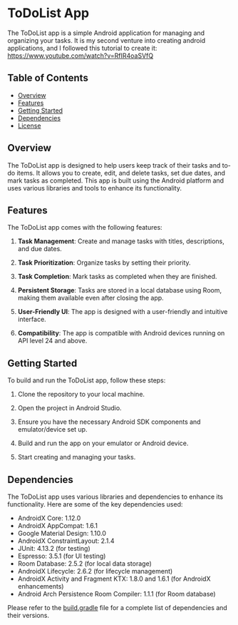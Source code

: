 # ToDoList App

The ToDoList app is a simple Android application for managing and organizing your tasks. 
It is my second venture into creating android applications, and I followed this tutorial to create it: https://www.youtube.com/watch?v=RfIR4oaSVfQ

## Table of Contents

- [Overview](#overview)
- [Features](#features)
- [Getting Started](#getting-started)
- [Dependencies](#dependencies)
- [License](#license)

## Overview

The ToDoList app is designed to help users keep track of their tasks and to-do items. It allows you to create, edit, and delete tasks, set due dates, and mark tasks as completed. This app is built using the Android platform and uses various libraries and tools to enhance its functionality.

## Features

The ToDoList app comes with the following features:

1. **Task Management**: Create and manage tasks with titles, descriptions, and due dates.

2. **Task Prioritization**: Organize tasks by setting their priority.

3. **Task Completion**: Mark tasks as completed when they are finished.

4. **Persistent Storage**: Tasks are stored in a local database using Room, making them available even after closing the app.

5. **User-Friendly UI**: The app is designed with a user-friendly and intuitive interface.

6. **Compatibility**: The app is compatible with Android devices running on API level 24 and above.

## Getting Started

To build and run the ToDoList app, follow these steps:

1. Clone the repository to your local machine.

2. Open the project in Android Studio.

3. Ensure you have the necessary Android SDK components and emulator/device set up.

4. Build and run the app on your emulator or Android device.

5. Start creating and managing your tasks.

## Dependencies

The ToDoList app uses various libraries and dependencies to enhance its functionality. Here are some of the key dependencies used:

- AndroidX Core: 1.12.0
- AndroidX AppCompat: 1.6.1
- Google Material Design: 1.10.0
- AndroidX ConstraintLayout: 2.1.4
- JUnit: 4.13.2 (for testing)
- Espresso: 3.5.1 (for UI testing)
- Room Database: 2.5.2 (for local data storage)
- AndroidX Lifecycle: 2.6.2 (for lifecycle management)
- AndroidX Activity and Fragment KTX: 1.8.0 and 1.6.1 (for AndroidX enhancements)
- Android Arch Persistence Room Compiler: 1.1.1 (for Room database)

Please refer to the [build.gradle](build.gradle) file for a complete list of dependencies and their versions.
